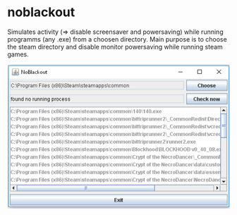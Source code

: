 # noblackout

Simulates activity (=> disable screensaver and powersaving) while running programms (any .exe) from a choosen directory.
Main purpose is to choose the steam directory and disable monitor powersaving while running steam games.

![Alt text](/noblackout.png?raw=true "Screenshot")
